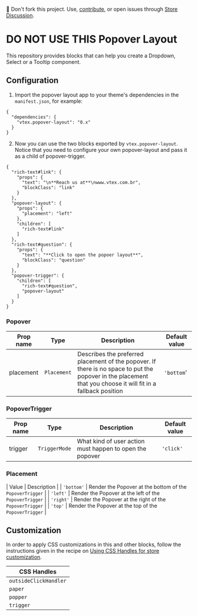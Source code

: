 📢 Don't fork this project. Use, [contribute](https://github.com/vtex-apps/awesome-io#contributing), or open issues through [Store Discussion](https://github.com/vtex-apps/store-discussion).

# DO NOT USE THIS Popover Layout

This repository provides blocks that can help you create a Dropdown, Select or a Tooltip component.

## Configuration

1. Import the popover layout app to your theme's dependencies in the `manifest.json`, for example:

```jsonc
{
  "dependencies": {
    "vtex.popover-layout": "0.x"
  }
}
```

2. Now you can use the two blocks exported by `vtex.popover-layout`. Notice that you need to configure your own popover-layout and pass it as a child of popover-trigger.

```jsonc
{
  "rich-text#link": {
    "props": {
      "text": "\n**Reach us at**\nwww.vtex.com.br",
      "blockClass": "link"
    }
  },
  "popover-layout": {
    "props": {
      "placement": "left"
    },
    "children": [
      "rich-text#link"
    ]
  },
  "rich-text#question": {
    "props": {
      "text": "**Click to open the popoer layout**",
      "blockClass": "question"
    }
  },
  "popover-trigger": {
    "children": [
      "rich-text#question",
      "popover-layout"    
    ]
  }
}
```

### Popover

| Prop name | Type | Description | Default value |
| --- | --- | --- | --- |
| placement | `Placement` | Describes the preferred placement of the popover. If there is no space to put the popover in the placement that you choose it will fit in a fallback position | `'bottom`' |

### PopoverTrigger

| Prop name | Type | Description | Default value |
| --- | --- | --- | --- |
| trigger | `TriggerMode` | What kind of user action must happen to open the popover | `'click'` |

### Placement

| Value | Description |
| `'bottom'` | Render the Popover at the bottom of the `PopoverTrigger` |
| `'left'` | Render the Popover at the left of the `PopoverTrigger` |
| `'right'` | Render the Popover at the right of the `PopoverTrigger` |
| `'top'` | Render the Popover at the top of the `PopoverTrigger` |

## Customization

In order to apply CSS customizations in this and other blocks, follow the instructions given in the recipe on [Using CSS Handles for store customization](https://vtex.io/docs/recipes/style/using-css-handles-for-store-customization).

| CSS Handles |
| --- |
| `outsideClickHandler` |
| `paper` |
| `popper` |
| `trigger` |
